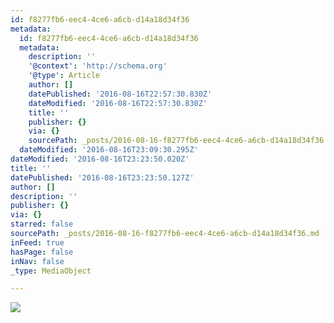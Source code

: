 ```yaml
---
id: f8277fb6-eec4-4ce6-a6cb-d14a18d34f36
metadata:
  id: f8277fb6-eec4-4ce6-a6cb-d14a18d34f36
  metadata:
    description: ''
    '@context': 'http://schema.org'
    '@type': Article
    author: []
    datePublished: '2016-08-16T22:57:30.830Z'
    dateModified: '2016-08-16T22:57:30.830Z'
    title: ''
    publisher: {}
    via: {}
    sourcePath: _posts/2016-08-16-f8277fb6-eec4-4ce6-a6cb-d14a18d34f36.md
  dateModified: '2016-08-16T23:09:30.295Z'
dateModified: '2016-08-16T23:23:50.020Z'
title: ''
datePublished: '2016-08-16T23:23:50.127Z'
author: []
description: ''
publisher: {}
via: {}
starred: false
sourcePath: _posts/2016-08-16-f8277fb6-eec4-4ce6-a6cb-d14a18d34f36.md
inFeed: true
hasPage: false
inNav: false
_type: MediaObject

---
```

![](https://the-grid-user-content.s3-us-west-2.amazonaws.com/1c3d21a7-329f-4992-91e7-b0e7a9c7f788.jpg)